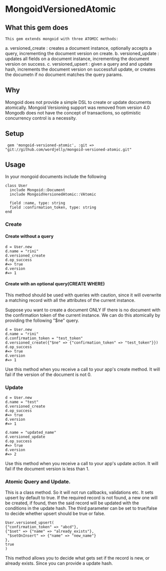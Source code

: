 # MongoidVersionedAtomic

## What this gem does
    This gem extends mongoid with three ATOMIC methods: 
a. versioned_create : creates a document instance, optionally accepts a query, incrementing the document version on create.
b. versioned_update : updates all fields on a document instance, incrementing the document version on success.
c. versioned_upsert : given a query and and update hash, increments the document version on successfull update, or creates the documetn if no document matches the query params.

## Why
Mongoid does not provide a simple DSL to create or update documents atomically.
Mongoid Versioning support was removed from version 4.0
Mongodb does not have the concept of transactions, so optimistic concurrency control is a necessity.

## Setup

     gem 'mongoid-versioned-atomic', :git => "git://github.com/wordjelly/mongoid-versioned-atomic.git"

## Usage

In your mongoid documents include the following
```
class User
  include Mongoid::Document
  include MongoidVersionedAtomic::VAtomic
  
  field :name, type: string
  field :confirmation_token, type: string
end
```
    
### Create

#### Create without a query
```
d = User.new
d.name = "rini"
d.versioned_create
d.op_success
#=> true
d.version
#=> 1
```
#### Create with an optional query(CREATE WHERE)
This method should be used with queries with caution, since it will overwrite a matching record with all the attributes of the current instance.

Suppose you want to create a document ONLY IF there is no document with the confirmation token of the current instance.
We can do this atomically by providing the following "$ne" query.

```
d = User.new
d.name = "rini"
d.confirmation_token = "test_token"
d.versioned_create({"$ne" => {"confirmation_token" => "test_token"}})
d.op_success
#=> true
d.version
#=> 1
```

Use this method when you receive a call to your app's create method.
It will fail if the version of the document is not 0.

### Update

```
d = User.new
d.name = "test"
d.versioned_create
d.op_success
#=> true
d.version
#=> 1

d.name = "updated_name"
d.versioned_update
d.op_success
#=> true
d.version
#=> 2
```

Use this method when you receive a call to your app's update action.
It will fail if the document version is less than 1.

### Atomic Query and Update.
This is a class method. So it will not run callbacks, validations etc.
It sets upsert by default to true.
If the required record is not found, a new one will be created, if found, then the said record will be updated with the 
conditions in the update hash.
The third parameter can be set to true/false to decide whether upsert should be true or false.
```
User.versioned_upsert(
{"confirmation_token" => "abcd"},
{"$set" => {"name" => "already_exists"},
 "$setOnInsert" => {"name" => "new_name"}
},
true
)
```
This method allows you to decide what gets set if the record is new, or already exists.
Since you can provide a update hash.


  
